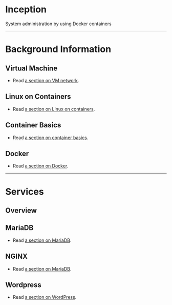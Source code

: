 # Inception

System administration by using Docker containers

---

# Background Information
## Virtual Machine
- Read [a section on VM network](VMNETWORK.md).

## Linux on Containers
- Read [a section on Linux on containers](LINUX.md).

## Container Basics
- Read [a section on container basics](CONTAINER.md).

## Docker
- Read [a section on Docker](DOCKER.md).

---

# Services
## Overview

## MariaDB
- Read [a section on MariaDB](srcs/services/mariadb/MARIADB.md).

## NGINX
- Read [a section on MariaDB](srcs/services/nginx/NGINX.md). 

## Wordpress
- Read [a section on WordPress](srcs/services/wp/WP.md).
